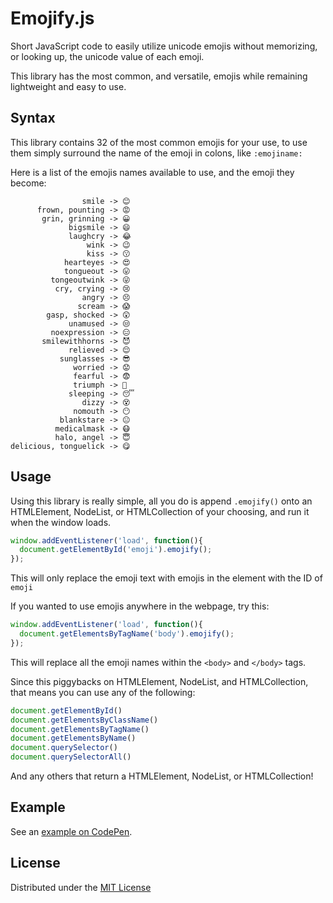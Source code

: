 # Emojify.js
Short JavaScript code to easily utilize unicode emojis without memorizing, or looking up, the unicode value of each emoji.

This library has the most common, and versatile, emojis while remaining lightweight and easy to use.

## Syntax 
This library contains 32 of the most common emojis for your use, to use them simply surround the name of the emoji in colons, like ```:emojiname:```


Here is a list of the emojis names available to use, and the emoji they become: 
```
                smile -> 😊
      frown, pounting -> 😡
       grin, grinning -> 😀
             bigsmile -> 😄
             laughcry -> 😂
                 wink -> 😉
                 kiss -> 😗
            hearteyes -> 😍
            tongueout -> 😛
         tongeoutwink -> 😜
          cry, crying -> 😢
                angry -> 😣
               scream -> 😱
        gasp, shocked -> 😲
             unamused -> 😒
         noexpression -> 😑
       smilewithhorns -> 😈
             relieved -> 😌
           sunglasses -> 😎
              worried -> 😟
              fearful -> 😨
              triumph -> 😤
             sleeping -> 😴
                dizzy -> 😵
              nomouth -> 😶
           blankstare -> 😐
          medicalmask -> 😷
          halo, angel -> 😇
delicious, tonguelick -> 😋
```

## Usage 
Using this library is really simple, all you do is append ```.emojify()``` onto an HTMLElement, NodeList, or HTMLCollection of your choosing, and run it when the window loads.

```javascript
window.addEventListener('load', function(){
  document.getElementById('emoji').emojify();
});
```
This will only replace the emoji text with emojis in the element with the ID of ```emoji```


If you wanted to use emojis anywhere in the webpage, try this:
```javascript
window.addEventListener('load', function(){
  document.getElementsByTagName('body').emojify();
});
```
This will replace all the emoji names within the ```<body>``` and ```</body>``` tags.


Since this piggybacks on HTMLElement, NodeList, and HTMLCollection, that means you can use any of the following:
```javascript
document.getElementById()
document.getElementsByClassName()
document.getElementsByTagName()
document.getElementsByName()
document.querySelector()
document.querySelectorAll()
```
And any others that return a HTMLElement, NodeList, or HTMLCollection!


## Example 
See an [example on CodePen](http://codepen.io/mwrouse/pen/EKZzRX).


## License 
Distributed under the [MIT License](https://raw.githubusercontent.com/mwrouse/emojify.js/master/LICENSE)
